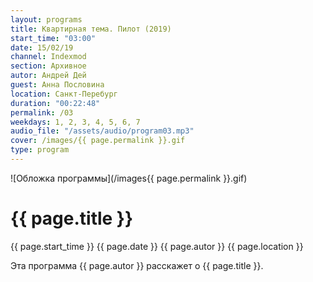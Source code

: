 ```yaml
---
layout: programs
title: Квартирная тема. Пилот (2019)
start_time: "03:00"
date: 15/02/19
channel: Indexmod
section: Архивное
autor: Андрей Дей
guest: Анна Пословина
location: Санкт-Перебург
duration: "00:22:48"
permalink: /03
weekdays: 1, 2, 3, 4, 5, 6, 7
audio_file: "/assets/audio/program03.mp3"
cover: /images/{{ page.permalink }}.gif
type: program
---
```


![Обложка программы](/images{{ page.permalink }}.gif)

# {{ page.title }}

{{ page.start_time }}  {{ page.date }}  {{ page.autor }} {{ page.location }}

Эта программа {{ page.autor }} расскажет о {{ page.title }}.

<p><audio id="audio-player">
  <source src="{{ page.audio_file }}" type="audio/mpeg">
  Ваш браузер не поддерживает воспроизведение аудио.
</audio></p>
